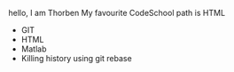 hello, I am Thorben
My favourite CodeSchool path is HTML 
* GIT
* HTML
* Matlab
* Killing history using git rebase

